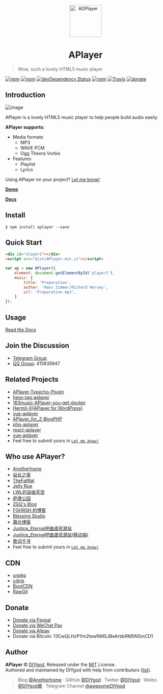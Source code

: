 <p align="center">
<img src="https://ws4.sinaimg.cn/large/006tKfTcgy1fhu01y9uy7j305k04s3yc.jpg" alt="ADPlayer" width="100">
</p>
<h1 align="center">APlayer</h1>

> Wow, such a lovely HTML5 music player

[![npm](https://img.shields.io/npm/v/aplayer.svg?style=flat-square)](https://www.npmjs.com/package/aplayer)
[![npm](https://img.shields.io/npm/l/aplayer.svg?style=flat-square)](https://github.com/MoePlayer/APlayer/blob/master/LICENSE)
[![devDependency Status](https://img.shields.io/david/dev/MoePlayer/aplayer.svg?style=flat-square)](https://david-dm.org/MoePlayer/APlayer#info=devDependencies)
[![npm](https://img.shields.io/npm/dt/aplayer.svg?style=flat-square)](https://www.npmjs.com/package/aplayer)
[![Travis](https://img.shields.io/travis/MoePlayer/APlayer.svg?style=flat-square)](https://travis-ci.org/MoePlayer/APlayer)
[![donate](https://img.shields.io/badge/$-donate-ff69b4.svg?style=flat-square)](https://github.com/MoePlayer/APlayer#donate)

## Introduction

![image](https://i.imgur.com/JDrJXCr.png)

APlayer is a lovely HTML5 music player to help people build audio easily.

**APlayer supports:**

- Media formats
	- MP3
	- WAVE PCM
	- Ogg Theora Vorbis
- Features
	- Playlist
	- Lyrics

Using APlayer on your project? [Let me know!](https://github.com/MoePlayer/APlayer/issues/79)

**[Demo](http://aplayer.js.org)**

**[Docs](http://aplayer.js.org/docs)**

## Install

```
$ npm install aplayer --save
```

## Quick Start

```html
<div id="alayer1"></div>
<script src="dist/APlayer.min.js"></script>
```

```js
var ap = new APlayer({
    element: document.getElementById('player1'),
    music: {
        title: 'Preparation',
        author: 'Hans Zimmer/Richard Harvey',
        url: 'Preparation.mp3',
    }
});
```

## Usage

[Read the Docs](http://aplayer.js.org/docs)

## Join the Discussion

- [Telegram Group](https://t.me/adplayer)
- [QQ Group](https://shang.qq.com/wpa/qunwpa?idkey=bf22213ae0028a82e5adf3f286dfd4f01e0997dc9f1dcd8e831a0a85e799be17): 415835947

## Related Projects

- [APlayer-Typecho-Plugin](https://github.com/zgq354/APlayer-Typecho-Plugin)
- [hexo-tag-aplayer](https://github.com/grzhan/hexo-tag-aplayer)
- [163music-APlayer-you-get-docker](https://github.com/YUX-IO/163music-APlayer-you-get-docker)
- [Hermit-X(APlayer for WordPress)](https://github.com/liwanglin12/Hermit-X)
- [vue-aplayer](https://github.com/SevenOutman/vue-aplayer)
- [APlayer_for_Z-BlogPHP](https://github.com/fghrsh/APlayer_for_Z-BlogPHP)
- [php-aplayer](https://github.com/Daryl-L/php-aplayer)
- [react-aplayer](https://github.com/sabrinaluo/react-aplayer)
- [vue-aplayer](https://github.com/MoeFE/vue-aplayer)
- Feel free to submit yours in [`Let me know!`](https://github.com/MoePlayer/APlayer/issues/79)

## Who use APlayer?

- [Anotherhome](https://www.anotherhome.net/2717)
- [站长之家](http://www.chinaz.com/15year/index.html)
- [TheFatRat](http://thefatrat.cn/)
- [Jelly Rue](http://jellyrue.com/)
- [LWL的自由天空](https://blog.lwl12.com/read/hermit-x.html)
- [萨摩公园](https://i-meto.com/meting-typecho/)
- [ZGQ's Blog](https://blog.izgq.net/archives/456/)
- [FGHRSH 的博客](https://www.fghrsh.net/post/77.html)
- [Blessing Studio](https://blessing.studio/generate-aplayer-config-from-netease-automatically/)
- [暮光博客](https://muguang.me/guff/2645.html)
- [Justice_Eternal吧曲谱资源站](http://lightmoon.pw)
- [Justice_Eternal吧曲谱资源站(移动端)](https://justice-eternal.github.io/)
- [歌词千寻](https://www.lrcgc.com/diy)
- Feel free to submit yours in [`Let me know!`](https://github.com/MoePlayer/APlayer/issues/79)

## CDN

- [unpkg](https://unpkg.com/aplayer)
- [cdnjs](https://cdnjs.com/libraries/aplayer)
- [BootCDN](http://www.bootcdn.cn/aplayer/)
- [RawGit](https://rawgit.com/MoePlayer/APlayer/master/dist/APlayer.min.js)

## Donate

- [Donate via Paypal](https://www.paypal.me/DIYgod)
- [Donate via WeChat Pay](https://ws4.sinaimg.cn/large/006tKfTcgy1fhu1uowywej307s07st8h.jpg)
- [Donate via Alipay](https://ws4.sinaimg.cn/large/006tKfTcgy1fhu1vf4ih7j307s07sdfm.jpg)
- Donate via Bitcoin: 13CwQLHzPYm2tewNMSJBeArbbRM5NSmCD1

## Author

**APlayer** © [DIYgod](https://github.com/DIYgod), Released under the [MIT](./LICENSE) License.<br>
Authored and maintained by DIYgod with help from contributors ([list](https://github.com/DIYgod/APlayer/contributors)).

> Blog [@Anotherhome](https://www.anotherhome.net) · GitHub [@DIYgod](https://github.com/DIYgod) · Twitter [@DIYgod](https://twitter.com/DIYgod) · Weibo [@DIYgod酱](http://weibo.com/anotherhome) · Telegram Channel [@awesomeDIYgod](https://t.me/awesomeDIYgod)
